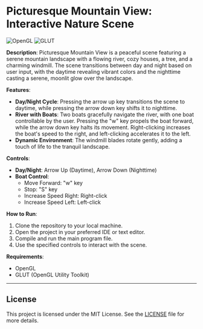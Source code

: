 # Picturesque Mountain View: Interactive Nature Scene

![OpenGL](https://img.shields.io/badge/OpenGL-4.6-1C6D72?style=flat-square)
![GLUT](https://img.shields.io/badge/GLUT-3.x-0C5A6B?style=flat-square)


**Description**:
Picturesque Mountain View is a peaceful scene featuring a serene mountain landscape with a flowing river, cozy houses, a tree, and a charming windmill. The scene transitions between day and night based on user input, with the daytime revealing vibrant colors and the nighttime casting a serene, moonlit glow over the landscape.

**Features**:
- **Day/Night Cycle**: Pressing the arrow up key transitions the scene to daytime, while pressing the arrow down key shifts it to nighttime.
- **River with Boats**: Two boats gracefully navigate the river, with one boat controllable by the user. Pressing the "w" key propels the boat forward, while the arrow down key halts its movement. Right-clicking increases the boat's speed to the right, and left-clicking accelerates it to the left.
- **Dynamic Environment**: The windmill blades rotate gently, adding a touch of life to the tranquil landscape.

**Controls**:
- **Day/Night**: Arrow Up (Daytime), Arrow Down (Nighttime)
- **Boat Control**: 
  - Move Forward: "w" key
  - Stop: "S" key
  - Increase Speed Right: Right-click
  - Increase Speed Left: Left-click

**How to Run**:
1. Clone the repository to your local machine.
2. Open the project in your preferred IDE or text editor.
3. Compile and run the main program file.
4. Use the specified controls to interact with the scene.

**Requirements**:
- OpenGL
- GLUT (OpenGL Utility Toolkit)

---

## License

This project is licensed under the MIT License. See the [LICENSE](LICENSE) file for more details.

